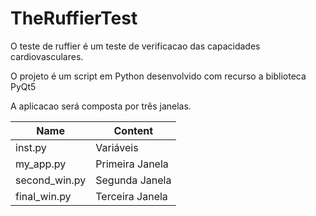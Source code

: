 # TheRuffierTest

O teste de ruffier é um teste de verificacao das capacidades cardiovasculares.

O projeto é um script em Python desenvolvido com recurso a biblioteca PyQt5

A aplicacao será composta por três janelas.

Name | Content
----------- | ---------
inst.py | Variáveis
my_app.py | Primeira Janela
second_win.py | Segunda Janela
final_win.py | Terceira Janela
